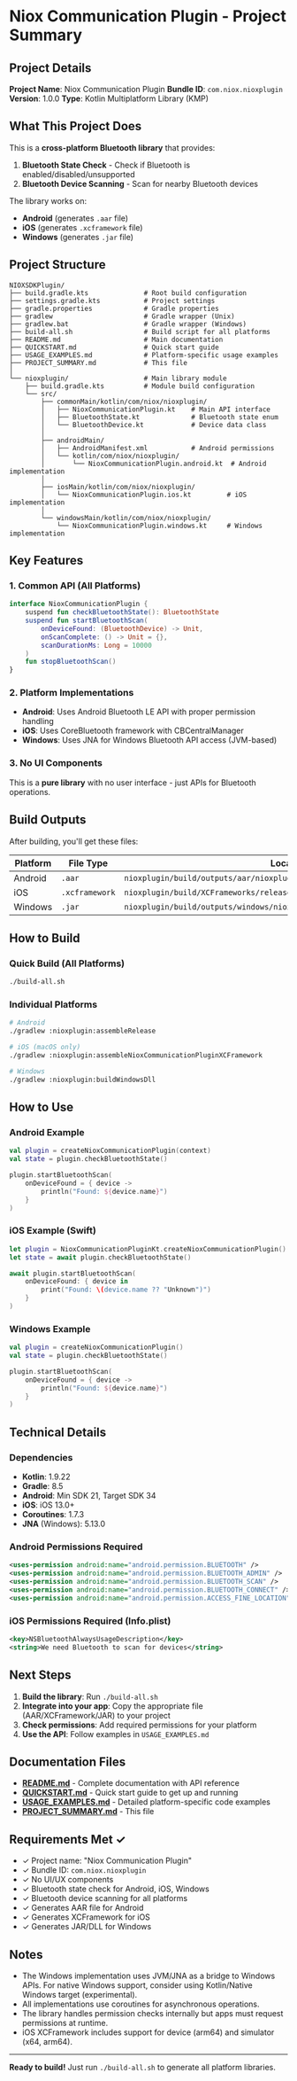 # Niox Communication Plugin - Project Summary

## Project Details

**Project Name**: Niox Communication Plugin
**Bundle ID**: `com.niox.nioxplugin`
**Version**: 1.0.0
**Type**: Kotlin Multiplatform Library (KMP)

## What This Project Does

This is a **cross-platform Bluetooth library** that provides:
1. **Bluetooth State Check** - Check if Bluetooth is enabled/disabled/unsupported
2. **Bluetooth Device Scanning** - Scan for nearby Bluetooth devices

The library works on:
- **Android** (generates `.aar` file)
- **iOS** (generates `.xcframework` file)
- **Windows** (generates `.jar` file)

## Project Structure

```
NIOXSDKPlugin/
├── build.gradle.kts              # Root build configuration
├── settings.gradle.kts           # Project settings
├── gradle.properties             # Gradle properties
├── gradlew                       # Gradle wrapper (Unix)
├── gradlew.bat                   # Gradle wrapper (Windows)
├── build-all.sh                  # Build script for all platforms
├── README.md                     # Main documentation
├── QUICKSTART.md                 # Quick start guide
├── USAGE_EXAMPLES.md             # Platform-specific usage examples
├── PROJECT_SUMMARY.md            # This file
│
└── nioxplugin/                   # Main library module
    ├── build.gradle.kts          # Module build configuration
    └── src/
        ├── commonMain/kotlin/com/niox/nioxplugin/
        │   ├── NioxCommunicationPlugin.kt    # Main API interface
        │   ├── BluetoothState.kt             # Bluetooth state enum
        │   └── BluetoothDevice.kt            # Device data class
        │
        ├── androidMain/
        │   ├── AndroidManifest.xml           # Android permissions
        │   └── kotlin/com/niox/nioxplugin/
        │       └── NioxCommunicationPlugin.android.kt  # Android implementation
        │
        ├── iosMain/kotlin/com/niox/nioxplugin/
        │   └── NioxCommunicationPlugin.ios.kt         # iOS implementation
        │
        └── windowsMain/kotlin/com/niox/nioxplugin/
            └── NioxCommunicationPlugin.windows.kt     # Windows implementation
```

## Key Features

### 1. Common API (All Platforms)

```kotlin
interface NioxCommunicationPlugin {
    suspend fun checkBluetoothState(): BluetoothState
    suspend fun startBluetoothScan(
        onDeviceFound: (BluetoothDevice) -> Unit,
        onScanComplete: () -> Unit = {},
        scanDurationMs: Long = 10000
    )
    fun stopBluetoothScan()
}
```

### 2. Platform Implementations

- **Android**: Uses Android Bluetooth LE API with proper permission handling
- **iOS**: Uses CoreBluetooth framework with CBCentralManager
- **Windows**: Uses JNA for Windows Bluetooth API access (JVM-based)

### 3. No UI Components

This is a **pure library** with no user interface - just APIs for Bluetooth operations.

## Build Outputs

After building, you'll get these files:

| Platform | File Type | Location |
|----------|-----------|----------|
| Android | `.aar` | `nioxplugin/build/outputs/aar/nioxplugin-release.aar` |
| iOS | `.xcframework` | `nioxplugin/build/XCFrameworks/release/NioxCommunicationPlugin.xcframework` |
| Windows | `.jar` | `nioxplugin/build/outputs/windows/niox-communication-plugin-windows.jar` |

## How to Build

### Quick Build (All Platforms)
```bash
./build-all.sh
```

### Individual Platforms
```bash
# Android
./gradlew :nioxplugin:assembleRelease

# iOS (macOS only)
./gradlew :nioxplugin:assembleNioxCommunicationPluginXCFramework

# Windows
./gradlew :nioxplugin:buildWindowsDll
```

## How to Use

### Android Example
```kotlin
val plugin = createNioxCommunicationPlugin(context)
val state = plugin.checkBluetoothState()

plugin.startBluetoothScan(
    onDeviceFound = { device ->
        println("Found: ${device.name}")
    }
)
```

### iOS Example (Swift)
```swift
let plugin = NioxCommunicationPluginKt.createNioxCommunicationPlugin()
let state = await plugin.checkBluetoothState()

await plugin.startBluetoothScan(
    onDeviceFound: { device in
        print("Found: \(device.name ?? "Unknown")")
    }
)
```

### Windows Example
```kotlin
val plugin = createNioxCommunicationPlugin()
val state = plugin.checkBluetoothState()

plugin.startBluetoothScan(
    onDeviceFound = { device ->
        println("Found: ${device.name}")
    }
)
```

## Technical Details

### Dependencies
- **Kotlin**: 1.9.22
- **Gradle**: 8.5
- **Android**: Min SDK 21, Target SDK 34
- **iOS**: iOS 13.0+
- **Coroutines**: 1.7.3
- **JNA** (Windows): 5.13.0

### Android Permissions Required
```xml
<uses-permission android:name="android.permission.BLUETOOTH" />
<uses-permission android:name="android.permission.BLUETOOTH_ADMIN" />
<uses-permission android:name="android.permission.BLUETOOTH_SCAN" />
<uses-permission android:name="android.permission.BLUETOOTH_CONNECT" />
<uses-permission android:name="android.permission.ACCESS_FINE_LOCATION" />
```

### iOS Permissions Required (Info.plist)
```xml
<key>NSBluetoothAlwaysUsageDescription</key>
<string>We need Bluetooth to scan for devices</string>
```

## Next Steps

1. **Build the library**: Run `./build-all.sh`
2. **Integrate into your app**: Copy the appropriate file (AAR/XCFramework/JAR) to your project
3. **Check permissions**: Add required permissions for your platform
4. **Use the API**: Follow examples in `USAGE_EXAMPLES.md`

## Documentation Files

- **[README.md](README.md)** - Complete documentation with API reference
- **[QUICKSTART.md](QUICKSTART.md)** - Quick start guide to get up and running
- **[USAGE_EXAMPLES.md](USAGE_EXAMPLES.md)** - Detailed platform-specific code examples
- **[PROJECT_SUMMARY.md](PROJECT_SUMMARY.md)** - This file

## Requirements Met ✓

- ✓ Project name: "Niox Communication Plugin"
- ✓ Bundle ID: `com.niox.nioxplugin`
- ✓ No UI/UX components
- ✓ Bluetooth state check for Android, iOS, Windows
- ✓ Bluetooth device scanning for all platforms
- ✓ Generates AAR file for Android
- ✓ Generates XCFramework for iOS
- ✓ Generates JAR/DLL for Windows

## Notes

- The Windows implementation uses JVM/JNA as a bridge to Windows APIs. For native Windows support, consider using Kotlin/Native Windows target (experimental).
- All implementations use coroutines for asynchronous operations.
- The library handles permission checks internally but apps must request permissions at runtime.
- iOS XCFramework includes support for device (arm64) and simulator (x64, arm64).

---

**Ready to build!** Just run `./build-all.sh` to generate all platform libraries.
